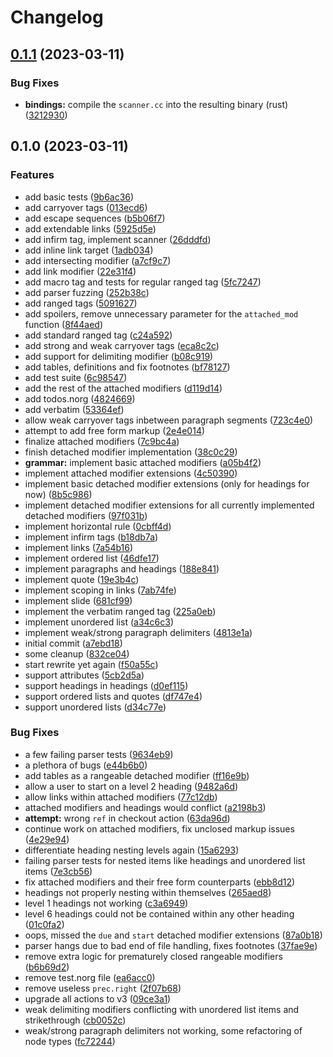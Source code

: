 # Changelog

## [0.1.1](https://github.com/nvim-neorg/tree-sitter-norg2/compare/v0.1.0...v0.1.1) (2023-03-11)


### Bug Fixes

* **bindings:** compile the `scanner.cc` into the resulting binary (rust) ([3212930](https://github.com/nvim-neorg/tree-sitter-norg2/commit/32129300276d8824c8e77ea216bf8c3a089d45af))

## 0.1.0 (2023-03-11)


### Features

* add basic tests ([9b6ac36](https://github.com/nvim-neorg/tree-sitter-norg2/commit/9b6ac3644997442dbd6db30e9aa74dc553d694d8))
* add carryover tags ([013ecd6](https://github.com/nvim-neorg/tree-sitter-norg2/commit/013ecd60da0b115b437f8f186f3398e8280c6ad4))
* add escape sequences ([b5b06f7](https://github.com/nvim-neorg/tree-sitter-norg2/commit/b5b06f7469ed57d33bc336b52a6b2fe018ab0c80))
* add extendable links ([5925d5e](https://github.com/nvim-neorg/tree-sitter-norg2/commit/5925d5e3d2ffb341f4c22c87f152a0ad5eb373e9))
* add infirm tag, implement scanner ([26dddfd](https://github.com/nvim-neorg/tree-sitter-norg2/commit/26dddfd0699447b6d3506adc93ea7eea8f9effba))
* add inline link target ([1adb034](https://github.com/nvim-neorg/tree-sitter-norg2/commit/1adb0349d75846e170c6de9e1246049e923bea5a))
* add intersecting modifier ([a7cf9c7](https://github.com/nvim-neorg/tree-sitter-norg2/commit/a7cf9c76693ec09da9410f0f1de98ff7f8d2fd72))
* add link modifier ([22e31f4](https://github.com/nvim-neorg/tree-sitter-norg2/commit/22e31f4e6a629c944c2d15b840a7fdc1d0552934))
* add macro tag and tests for regular ranged tag ([5fc7247](https://github.com/nvim-neorg/tree-sitter-norg2/commit/5fc72473760c9127f06c886141f98240b23a13f5))
* add parser fuzzing ([252b38c](https://github.com/nvim-neorg/tree-sitter-norg2/commit/252b38ce09dd432f28905c5018d46f1e08c43c9b))
* add ranged tags ([5091627](https://github.com/nvim-neorg/tree-sitter-norg2/commit/50916276c2014aa46c6b29a483002e0e5b7e7015))
* add spoilers, remove unnecessary parameter for the `attached_mod` function ([8f44aed](https://github.com/nvim-neorg/tree-sitter-norg2/commit/8f44aed1b27ec814b106a34a2e0a65b273f152a4))
* add standard ranged tag ([c24a592](https://github.com/nvim-neorg/tree-sitter-norg2/commit/c24a5921d8247398892f432b5e324035c953c4d6))
* add strong and weak carryover tags ([eca8c2c](https://github.com/nvim-neorg/tree-sitter-norg2/commit/eca8c2c18600d4115407f4b27ea530ebb3327164))
* add support for delimiting modifier ([b08c919](https://github.com/nvim-neorg/tree-sitter-norg2/commit/b08c919405b7ef3c801acc9ddb431de6713d0e69))
* add tables, definitions and fix footnotes ([bf78127](https://github.com/nvim-neorg/tree-sitter-norg2/commit/bf78127754b0a42b8b14cf160be0fb126e99d7fd))
* add test suite ([6c98547](https://github.com/nvim-neorg/tree-sitter-norg2/commit/6c9854716aad3024a07327e41af726ad67c4954a))
* add the rest of the attached modifiers ([d119d14](https://github.com/nvim-neorg/tree-sitter-norg2/commit/d119d141aaeb7222b880194db2b4d9ad329f2d8d))
* add todos.norg ([4824669](https://github.com/nvim-neorg/tree-sitter-norg2/commit/48246691c08b50f12865ceeda6ac8895528cf8c0))
* add verbatim ([53364ef](https://github.com/nvim-neorg/tree-sitter-norg2/commit/53364efe0969d0a3ce80438ed987e3bd23f7985f))
* allow weak carryover tags inbetween paragraph segments ([723c4e0](https://github.com/nvim-neorg/tree-sitter-norg2/commit/723c4e0eb48b4856a48f329c9e3980b8ae9ac896))
* attempt to add free form markup ([2e4e014](https://github.com/nvim-neorg/tree-sitter-norg2/commit/2e4e014b936dab88df369b50f709830a9a6f23fd))
* finalize attached modifiers ([7c9bc4a](https://github.com/nvim-neorg/tree-sitter-norg2/commit/7c9bc4a987e0c9f44db9428589eaa84fdc469139))
* finish detached modifier implementation ([38c0c29](https://github.com/nvim-neorg/tree-sitter-norg2/commit/38c0c295d3880ca17755c729b7e9582be5468152))
* **grammar:** implement basic attached modifiers ([a05b4f2](https://github.com/nvim-neorg/tree-sitter-norg2/commit/a05b4f2b135e299cade19ff30dbb0f117da1efff))
* implement attached modifier extensions ([4c50390](https://github.com/nvim-neorg/tree-sitter-norg2/commit/4c50390c9186ce997dfb0d6af36bc2291ce8c607))
* implement basic detached modifier extensions (only for headings for now) ([8b5c986](https://github.com/nvim-neorg/tree-sitter-norg2/commit/8b5c9865dbba4ced7e6b1f5e7ca0ccd35a5c95df))
* implement detached modifier extensions for all currently implemented detached modifiers ([97f031b](https://github.com/nvim-neorg/tree-sitter-norg2/commit/97f031bf1406aaceece8469abab09467572663aa))
* implement horizontal rule ([0cbff4d](https://github.com/nvim-neorg/tree-sitter-norg2/commit/0cbff4d9c79956d75abd896498664710570d260f))
* implement infirm tags ([b18db7a](https://github.com/nvim-neorg/tree-sitter-norg2/commit/b18db7ac50bdf7d2a1f859bd4853419dc5a7f07b))
* implement links ([7a54b16](https://github.com/nvim-neorg/tree-sitter-norg2/commit/7a54b1665393d63a969f1fdb1ea186305d23c010))
* implement ordered list ([46dfe17](https://github.com/nvim-neorg/tree-sitter-norg2/commit/46dfe17abad84f3563e449c6c72097c4ca392c08))
* implement paragraphs and headings ([188e841](https://github.com/nvim-neorg/tree-sitter-norg2/commit/188e841cb8f424e2c01770b3f7d18607810415cb))
* implement quote ([19e3b4c](https://github.com/nvim-neorg/tree-sitter-norg2/commit/19e3b4c3be972be79e6d152ee7c09087b0a20c3d))
* implement scoping in links ([7ab74fe](https://github.com/nvim-neorg/tree-sitter-norg2/commit/7ab74fe9d3abd4071c7296426e1a570900a4f653))
* implement slide ([681cf99](https://github.com/nvim-neorg/tree-sitter-norg2/commit/681cf99359e6b47fb02002dec169678eb9a0ccbd))
* implement the verbatim ranged tag ([225a0eb](https://github.com/nvim-neorg/tree-sitter-norg2/commit/225a0ebdffae86c786b43796a970d1226b8c9bf1))
* implement unordered list ([a34c6c3](https://github.com/nvim-neorg/tree-sitter-norg2/commit/a34c6c3862ef0f7f8dc1bd45df7c41a5e5d5d6ac))
* implement weak/strong paragraph delimiters ([4813e1a](https://github.com/nvim-neorg/tree-sitter-norg2/commit/4813e1a658b10d9c33e77bd4ac9d4db9f7494abe))
* initial commit ([a7ebd18](https://github.com/nvim-neorg/tree-sitter-norg2/commit/a7ebd1836302b9178877637df6de32b7d6f6a392))
* some cleanup ([832ce04](https://github.com/nvim-neorg/tree-sitter-norg2/commit/832ce04ede522d1b56147c399d586fbe7415bf11))
* start rewrite yet again ([f50a55c](https://github.com/nvim-neorg/tree-sitter-norg2/commit/f50a55c305e9cd5568f8f205394ef6c23f9c99c2))
* support attributes ([5cb2d5a](https://github.com/nvim-neorg/tree-sitter-norg2/commit/5cb2d5a4d7ad5f9096b62ce5319cd879e856ee45))
* support headings in headings ([d0ef115](https://github.com/nvim-neorg/tree-sitter-norg2/commit/d0ef115d9778a0385b0464433eacd697ddc81beb))
* support ordered lists and quotes ([df747e4](https://github.com/nvim-neorg/tree-sitter-norg2/commit/df747e4a88bff20df4ae0472cddb19a9ef963d13))
* support unordered lists ([d34c77e](https://github.com/nvim-neorg/tree-sitter-norg2/commit/d34c77ef0276ba4bb174ec5ef039c9212981a938))


### Bug Fixes

* a few failing parser tests ([9634eb9](https://github.com/nvim-neorg/tree-sitter-norg2/commit/9634eb9a70e15d5ea417498a1f2fd3d70f6d9a3f))
* a plethora of bugs ([e44b6b0](https://github.com/nvim-neorg/tree-sitter-norg2/commit/e44b6b065b5d9aa78ea925e297d9248006e6d3ce))
* add tables as a rangeable detached modifier ([ff16e9b](https://github.com/nvim-neorg/tree-sitter-norg2/commit/ff16e9b74777e7bdfb527e58a58246f521c8e80e))
* allow a user to start on a level 2 heading ([9482a6d](https://github.com/nvim-neorg/tree-sitter-norg2/commit/9482a6d5f08b7a711f11a16d0787ec82b4fec530))
* allow links within attached modifiers ([77c12db](https://github.com/nvim-neorg/tree-sitter-norg2/commit/77c12db6e4606f26d2d3c3892b3a9b02d91c53c3))
* attached modifiers and headings would conflict ([a2198b3](https://github.com/nvim-neorg/tree-sitter-norg2/commit/a2198b31fb2778631dfaf8db2f6e76ebeba8f151))
* **attempt:** wrong `ref` in checkout action ([63da96d](https://github.com/nvim-neorg/tree-sitter-norg2/commit/63da96d74b7b9eef39b6937487b6662a11b89df6))
* continue work on attached modifiers, fix unclosed markup issues ([4e29e94](https://github.com/nvim-neorg/tree-sitter-norg2/commit/4e29e940c65a9790af5140521894fb3e63809d78))
* differentiate heading nesting levels again ([15a6293](https://github.com/nvim-neorg/tree-sitter-norg2/commit/15a6293a02452d689cccd4337df3390154732fa6))
* failing parser tests for nested items like headings and unordered list items ([7e3cb56](https://github.com/nvim-neorg/tree-sitter-norg2/commit/7e3cb56d8578d5037c9aa893749a53547474842b))
* fix attached modifiers and their free form counterparts ([ebb8d12](https://github.com/nvim-neorg/tree-sitter-norg2/commit/ebb8d128aae0b947d698c7c370501ff79698f8ec))
* headings not properly nesting within themselves ([265aed8](https://github.com/nvim-neorg/tree-sitter-norg2/commit/265aed832258dab990ea1947bfb7f32015523d8f))
* level 1 headings not working ([c3a6949](https://github.com/nvim-neorg/tree-sitter-norg2/commit/c3a6949695d9218ffe6995f7a0207adfae6f9d3e))
* level 6 headings could not be contained within any other heading ([01c0fa2](https://github.com/nvim-neorg/tree-sitter-norg2/commit/01c0fa20cc4899822ba76287976f0084400753c7))
* oops, missed the `due` and `start` detached modifier extensions ([87a0b18](https://github.com/nvim-neorg/tree-sitter-norg2/commit/87a0b181a994170d161a3a784eb98afd56a3e8b9))
* parser hangs due to bad end of file handling, fixes footnotes ([37fae9e](https://github.com/nvim-neorg/tree-sitter-norg2/commit/37fae9e190c45ce411180360ed1304ebd948c267))
* remove extra logic for prematurely closed rangeable modifiers ([b6b69d2](https://github.com/nvim-neorg/tree-sitter-norg2/commit/b6b69d22eb6d36c90b8cdae81b9d3a4555ba516b))
* remove test.norg file ([ea6acc0](https://github.com/nvim-neorg/tree-sitter-norg2/commit/ea6acc0e1ef3f184427a5286d2176babfd078bc4))
* remove useless `prec.right` ([2f07b68](https://github.com/nvim-neorg/tree-sitter-norg2/commit/2f07b685d859a61dec24f42c77c0aa3bd6991edb))
* upgrade all actions to v3 ([09ce3a1](https://github.com/nvim-neorg/tree-sitter-norg2/commit/09ce3a1e42a2215093a3cdb43dd44d0ba0964e0c))
* weak delimiting modifiers conflicting with unordered list items and strikethrough ([cb0052c](https://github.com/nvim-neorg/tree-sitter-norg2/commit/cb0052c128945abfe5a9e4ec7e47c36cf6286d6d))
* weak/strong paragraph delimiters not working, some refactoring of node types ([fc72244](https://github.com/nvim-neorg/tree-sitter-norg2/commit/fc7224456260073b9e48629ea4afdf2dbd7746e8))
